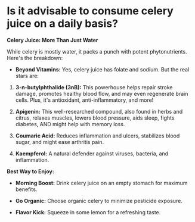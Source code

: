 # Is it advisable to consume celery juice on a daily basis?

**Celery Juice: More Than Just Water**

While celery is mostly water, it packs a punch with potent phytonutrients. Here's the breakdown:

- **Beyond Vitamins:** Yes, celery juice has folate and sodium. But the real stars are:

1. **3-n-butylphthalide (3nB):** This powerhouse helps repair stroke damage, promotes healthy blood flow, and may even regenerate brain cells. Plus, it's antioxidant, anti-inflammatory, and more!

2. **Apigenin:** This well-researched compound, also found in herbs and citrus, relaxes muscles, lowers blood pressure, aids sleep, fights diabetes, AND might help with memory loss.

3. **Coumaric Acid:** Reduces inflammation and ulcers, stabilizes blood sugar, and might ease arthritis pain.

4. **Kaempferol:** A natural defender against viruses, bacteria, and inflammation.

**Best Way to Enjoy:**

- **Morning Boost:** Drink celery juice on an empty stomach for maximum benefits.

- **Go Organic:** Choose organic celery to minimize pesticide exposure.

- **Flavor Kick:** Squeeze in some lemon for a refreshing taste.